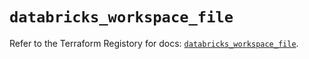 # `databricks_workspace_file`

Refer to the Terraform Registory for docs: [`databricks_workspace_file`](https://registry.terraform.io/providers/databricks/databricks/1.21.0/docs/resources/workspace_file).
